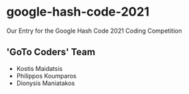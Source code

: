 # google-hash-code-2021
Our Entry for the Google Hash Code 2021 Coding Competition

## 'GoTo Coders' Team
- Kostis Maidatsis
- Philippos Koumparos
- Dionysis Maniatakos
